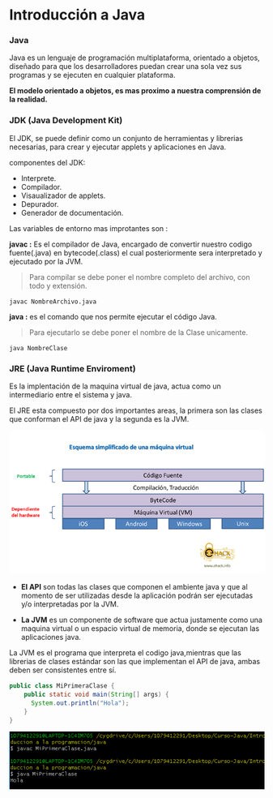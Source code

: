 # Introducción a Java

### Java
Java es un lenguaje de programación multiplataforma, orientado a objetos, diseñado para que los desarrolladores puedan crear una sola vez sus programas y se ejecuten en cualquier plataforma.

**El modelo orientado a objetos, es mas proximo a nuestra comprensión de la realidad.**

### JDK (Java Development Kit)

El JDK, se puede definir como un conjunto de herramientas y librerias necesarias, para crear y ejecutar applets y aplicaciones en Java.

componentes del JDK:

+ Interprete.
+ Compilador.
+ Visaualizador de applets.
+ Depurador.
+ Generador de documentación.

Las variables de entorno mas improtantes son :

**javac :** Es el compilador de Java, encargado de convertir nuestro codigo fuente(.java) en bytecode(.class) el cual posteriormente sera interpretado y ejecutado por la JVM.

> Para compilar se debe poner el nombre completo del archivo, con todo y extensión.

```Shell
javac NombreArchivo.java
```

**java :** es el comando que nos permite ejecutar el código Java.

> Para ejecutarlo se debe poner el nombre de la Clase unicamente.

```Shell
java NombreClase
```


### JRE (Java Runtime Enviroment)

Es la implentación de la maquina virtual de java, actua como un intermediario entre el sistema y java.

El JRE esta compuesto por dos importantes areas, la primera son las clases que conforman el API de java y la segunda es la JVM.

![java](Imagenes/imagen2.png)


+ **El API** son todas las clases que componen el ambiente java y que al momento de ser utilizadas desde la aplicación podrán ser ejecutadas y/o interpretadas por la JVM.

+ **La JVM** es un componente de software que actua justamente como una maquina virtual o un espacio virtual de memoria, donde se ejecutan las aplicaciones java.

La JVM es el programa que interpreta el codigo java,mientras que las librerias de clases estándar son las que implementan el API de java, ambas deben ser consistentes entre sí.



```java
public class MiPrimeraClase {
    public static void main(String[] args) {
      System.out.println("Hola");
    }
}
```

![javac](Imagenes/javac.PNG)
